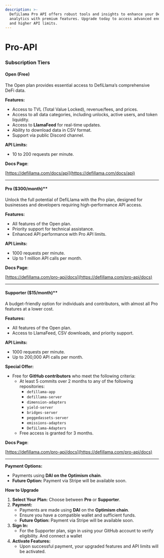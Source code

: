 ```yaml
---
description: >-
  DefiLlama Pro API offers robust tools and insights to enhance your DeFi
  analytics with premium features. Upgrade today to access advanced endpoints,
  and higher API limits.
---
```


# Pro-API

### **Subscription Tiers**

#### **Open** (Free)

The Open plan provides essential access to DefiLlama’s comprehensive DeFi data.

**Features:**

* Access to TVL (Total Value Locked), revenue/fees, and prices.
* Access to all data categories, including unlocks, active users, and token liquidity.
* Access to **LlamaFeed** for real-time updates.
* Ability to download data in CSV format.
* Support via public Discord channel.

**API Limits:**

* 10 to 200 requests per minute.

**Docs Page**:

&#x20;[https://defillama.com/docs/api](https://defillama.com/docs/api)

***

#### **Pro** ($300/month)\*\*

Unlock the full potential of DefiLlama with the Pro plan, designed for businesses and developers requiring high-performance API access.

**Features:**

* All features of the Open plan.
* Priority support for technical assistance.
* Enhanced API performance with Pro API limits.

**API Limits:**

* 1000 requests per minute.
* Up to 1 million API calls per month.

**Docs Page**:

&#x20;[https://defillama.com/pro-api/docs](https://defillama.com/pro-api/docs)

***

#### **Supporter** ($15/month)\*\*

A budget-friendly option for individuals and contributors, with almost all Pro features at a lower cost.

**Features:**

* All features of the Open plan.
* Access to LlamaFeed, CSV downloads, and priority support.

**API Limits:**

* 1000 requests per minute.
* Up to 200,000 API calls per month.

**Special Offer:**

* Free for **GitHub contributors** who meet the following criteria:
  * At least 5 commits over 2 months to any of the following repositories:
    * `defillama-app`
    * `defillama-server`
    * `dimension-adapters`
    * `yield-server`
    * `bridges-server`
    * `peggedassets-server`
    * `emissions-adapters`
    * `DefiLlama-Adapters`
  * Free access is granted for 3 months.

**Docs Page**:

&#x20;[https://defillama.com/pro-api/docs](https://defillama.com/pro-api/docs)

***

**Payment Options:**

* Payments using **DAI on the Optimism chain**.
* **Future Option:** Payment via Stripe will be available soon.

**How to Upgrade**

1. **Select Your Plan:** Choose between **Pro** or **Supporter**.
2. **Payment:**
   * Payments are made using **DAI** on the **Optimism chain**.
   * Ensure you have a compatible wallet and sufficient funds.
   * **Future Option:** Payment via Stripe will be available soon.
3. **Sign In:**
   * For the Supporter plan, sign in using your GitHub account to verify eligibility. And connect a wallet
4. **Activate Features:**
   * Upon successful payment, your upgraded features and API limits will be activated.
